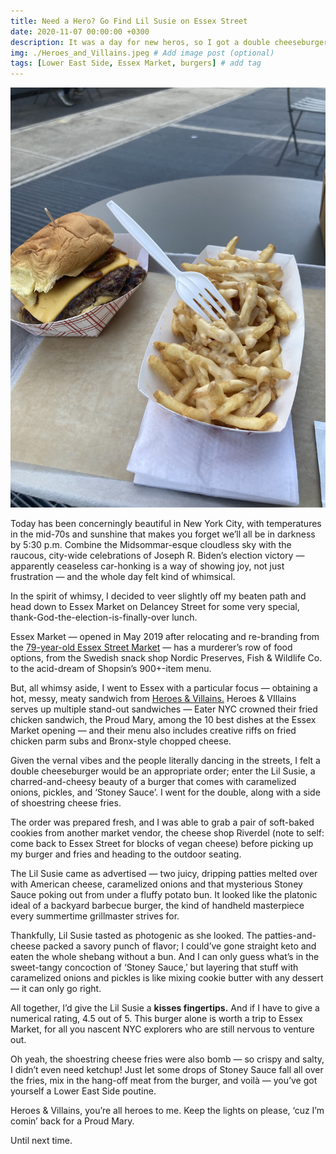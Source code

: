 ```yaml
---
title: Need a Hero? Go Find Lil Susie on Essex Street
date: 2020-11-07 00:00:00 +0300
description: It was a day for new heros, so I got a double cheeseburger.
img: ./Heroes_and_Villains.jpeg # Add image post (optional)
tags: [Lower East Side, Essex Market, burgers] # add tag
---
```

![Torta](./Heroes_and_Villains.jpeg)

Today has been concerningly beautiful in New York City, with temperatures in the mid-70s and sunshine that makes you forget we’ll all be in darkness by 5:30 p.m. Combine the Midsommar-esque cloudless sky with the raucous, city-wide celebrations of Joseph R. Biden’s election victory — apparently ceaseless car-honking is a way of showing joy, not just frustration — and the whole day felt kind of whimsical.

In the spirit of whimsy, I decided to veer slightly off my beaten path and head down to Essex Market on Delancey Street for some very special, thank-God-the-election-is-finally-over lunch.

Essex Market — opened in May 2019 after relocating and re-branding from the <a href='https://www.essexmarket.nyc/' target='blank'>79-year-old Essex Street Market</a> — has a murderer’s row of food options, from the Swedish snack shop Nordic Preserves, Fish & Wildlife Co. to the acid-dream of Shopsin’s 900+-item menu.

But, all whimsy aside, I went to Essex with a particular focus — obtaining a hot, messy, meaty sandwich from <a href='https://www.herosandvillainsnyc.com/menu' target='blank'>Heroes & Villains.</a> Heroes & VIllains serves up multiple stand-out sandwiches — Eater NYC crowned their fried chicken sandwich, the Proud Mary, among the 10 best dishes at the Essex Market opening — and their menu also includes creative riffs on fried chicken parm subs and Bronx-style chopped cheese.

Given the vernal vibes and the people literally dancing in the streets, I felt a double cheeseburger would be an appropriate order; enter the Lil Susie, a charred-and-cheesy beauty of a burger that comes with caramelized onions, pickles, and ‘Stoney Sauce’. I went for the double, along with a side of shoestring cheese fries.

The order was prepared fresh, and I was able to grab a pair of soft-baked cookies from another market vendor, the cheese shop Riverdel (note to self: come back to Essex Street for blocks of vegan cheese) before picking up my burger and fries and heading to the outdoor seating.

The Lil Susie came as advertised — two juicy, dripping patties melted over with American cheese, caramelized onions and that mysterious Stoney Sauce poking out from under a fluffy potato bun. It looked like the platonic ideal of a backyard barbecue burger, the kind of handheld masterpiece every summertime grillmaster strives for.

Thankfully, Lil Susie tasted as photogenic as she looked. The patties-and-cheese packed a savory punch of flavor; I could’ve gone straight keto and eaten the whole shebang without a bun. And I can only guess what’s in the sweet-tangy concoction of ‘Stoney Sauce,’ but layering that stuff with caramelized onions and pickles is like mixing cookie butter with any dessert — it can only go right.

All together, I’d give the Lil Susie a **kisses fingertips.** And if I have to give a numerical rating, 4.5 out of 5. This burger alone is worth a trip to Essex Market, for all you nascent NYC explorers who are still nervous to venture out.

Oh yeah, the shoestring cheese fries were also bomb — so crispy and salty, I didn’t even need ketchup! Just let some drops of Stoney Sauce fall all over the fries, mix in the hang-off meat from the burger, and voilà — you’ve got yourself a Lower East Side poutine.

Heroes & Villains, you’re all heroes to me. Keep the lights on please, ‘cuz I’m comin’ back for a Proud Mary.

Until next time.